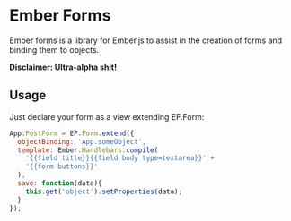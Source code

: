 # Ember Forms

Ember forms is a library for Ember.js to assist in the creation of forms and
binding them to objects.

**Disclaimer: Ultra-alpha shit!**

## Usage

Just declare your form as a view extending EF.Form:

```Javascript
App.PostForm = EF.Form.extend({
  objectBinding: 'App.someObject',
  template: Ember.Handlebars.compile(
    '{{field title}}{{field body type=textarea}}' +
    '{{form buttons}}'
  ),
  save: function(data){
    this.get('object').setProperties(data);
  }
});
```
